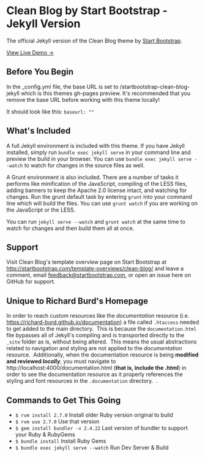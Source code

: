 # Clean Blog by Start Bootstrap - Jekyll Version

The official Jekyll version of the Clean Blog theme by [Start Bootstrap](http://startbootstrap.com/).

[View Live Demo &rarr;](http://blackrockdigital.github.io/startbootstrap-clean-blog-jekyll/)

## Before You Begin

In the _config.yml file, the base URL is set to /startbootstrap-clean-blog-jekyll which is this themes gh-pages preview. It's recommended that you remove the base URL before working with this theme locally!

It should look like this:
`baseurl: ""`

## What's Included

A full Jekyll environment is included with this theme. If you have Jekyll installed, simply run `bundle exec jekyll serve` in your command line and preview the build in your browser. You can use `bundle exec jekyll serve --watch` to watch for changes in the source files as well.

A Grunt environment is also included. There are a number of tasks it performs like minification of the JavaScript, compiling of the LESS files, adding banners to keep the Apache 2.0 license intact, and watching for changes. Run the grunt default task by entering `grunt` into your command line which will build the files. You can use `grunt watch` if you are working on the JavaScript or the LESS.

You can run `jekyll serve --watch` and `grunt watch` at the same time to watch for changes and then build them all at once.

## Support

Visit Clean Blog's template overview page on Start Bootstrap at http://startbootstrap.com/template-overviews/clean-blog/ and leave a comment, email feedback@startbootstrap.com, or open an issue here on GitHub for support.

## Unique to Richard Burd's Homepage

In order to reach custom resources like the *documentation* resource (i.e. https://richard-burd.github.io/documentation) a file called `.htaccess` needed to get added to the main directory.&nbsp; This is because the `documentation.html` file bypasses all of Jekyll's compiling and is transported directly to the `_site` folder as is, without being altered.&nbsp;  This means the usual abstractions related to navigation and styling are not applied to the *documentation* resource.&nbsp;  Additionally, when the documentation resource is being **modified and reviewed *locally***, you must navigate to http://localhost:4000/documentation.html (**that is, include the *.html***) in order to see the documentation resource as it properly references the styling and font resources in the `.documentation` directory.&nbsp; .

## Commands to Get This Going

- `$ rvm install 2.7.0`                Install older Ruby version original to build
- `$ rvm use 2.7.0`                    Use that version
- `$ gem install bundler -v 2.4.22`    Last version of bundler to support your Ruby & RubyGems
- `$ bundle install`                   Install Ruby Gems
- `$ bundle exec jekyll serve --watch` Run Dev Server & Build